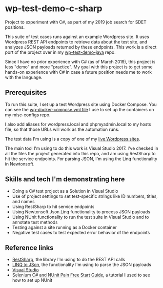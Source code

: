 # wp-test-demo-c-sharp

Project to experiment with C#, as part of my 2019 job search for SDET positions.

This suite of test cases runs against an example Wordpress site. It uses Wordpress REST API endpoints to retrieve data about the test site, and analyzes JSON payloads returned by these endpoints. This work is a direct port of the project over in my [wp-test-demo-java](https://github.com/annathepiper/wp-test-demo-java) repo.

Since I have no prior experience with C# (as of March 2019), this project is less "demo" and more "practice". My goal with this project is to get some hands-on experience with C# in case a future position needs me to work with the language.

## Prerequisites
To run this suite, I set up a test Wordpress site using Docker Compose. You can see the [wp-docker-compose.yml file](https://github.com/annathepiper/misc-configs/blob/master/docker-compose.yml) I use to set up the containers on my misc-configs repo.

I also add aliases for wordpress.local and phpmyadmin.local to my hosts file, so that those URLs will work as the automation runs.

The test data I'm using is a copy of one of my [live Wordpress sites](http://angelahighland.info).

The main tool I'm using to do this work is Visual Studio 2017. I've checked in all the files the project generated into this repo, and am using RestSharp to hit the service endpoints. For parsing JSON, I'm using the Linq functionality in Newtonsoft. 

## Skills and tech I'm demonstrating here
* Doing a C# test project as a Solution in Visual Studio
* Use of project settings to set test-specific strings like ID numbers, titles, and names
* Using RestSharp to hit service endpoints
* Using Newtonsoft.Json.Linq functionality to process JSON payloads
* Using NUnit functionality to run the test suite in Visual Studio and to annotate test methods
* Testing against a site running as a Docker container
* Negative test cases to test expected error behavior of the endpoints

## Reference links
* [RestSharp](http://restsharp.org/), the library I'm using to do the REST API calls
* [LINQ to JSon](https://www.newtonsoft.com/json/help/html/LINQtoJSON.htm), the functionality I'm using to parse the JSON payloads
* [Visual Studio](https://visualstudio.microsoft.com/)
* [Selenium C# and NUnit Pain Free Start Guide](https://www.swtestacademy.com/selenium-webdriver-csharp-nunit/), a tutorial I used to see how to set up NUnit
